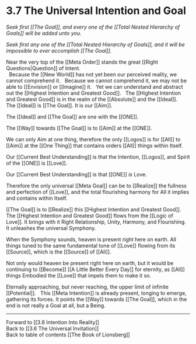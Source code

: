 # 3.7 The Universal Intention and Goal
_Seek first [[The Goal]], and every one of the [[Total Nested Hierarchy of Goals]] will be added unto you._ 

_Seek first any one of the [[Total Nested Hierarchy of Goals]], and it will be impossible to ever accomplish [[The Goal]]._

Near the very top of the [[Meta Order]] stands the great [[Right Questions|Question]] of Intent.  
 
Because the [[New World]] has not yet been our perceived reality, we cannot comprehend it. 
 
Because we cannot comprehend it, we may not be able to [[Envision]] or [[Imagine]] it. 
 
Yet we can understand and abstract out the [[Highest Intention and Greatest Good]]. 
 
The [[Highest Intention and Greatest Good]] is in the realm of the [[Absolute]] and the [[Ideal]]. 
 
The [[Ideal]] is [[The Goal]]. It is our [[Aim]].   

The [[Ideal]] and [[The Goal]] are one with the [[ONE]]. 

The [[Way]] towards [[The Goal]] is to [[Aim]] at the [[ONE]]. 

We can only Aim at one thing, therefore the only [[Logos]] is for [[All]] to [[Aim]] at the [[One Thing]] that contains orders [[All]] things within Itself.  

Our [[Current Best Understanding]] is that the Intention, [[Logos]], and Spirit of the [[ONE]] is [[Love]]. 

Our [[Current Best Understanding]] is that [[ONE]] _is_ Love. 

Therefore the only universal [[Meta Goal]] can be to [[Realize]] the fullness and perfection of [[Love]], and the total flourishing harmony for All it implies and contains within Itself.  

[[The Goal]] is to [[Realize]] this [[Highest Intention and Greatest Good]]. 
 
The [[Highest Intention and Greatest Good]] flows from the [[Logic of Love]]. It brings with it Right Relationship, Unity, Harmony, and Flourishing. It unleashes the universal Symphony. 

When the Symphony sounds, heaven is present right here on earth. All things tuned to the same fundamental tone of [[Love]] flowing from its [[Source]], which is the [[Source]] of [[All]]. 

Not only would heaven be present right here on earth, but it would be continuing to [[Become]] [[A Little Better Every Day]] for eternity, as [[All]] things Embodied the [[Love]] that impels them to make it so. 

Eternally approaching, but never reaching, the upper limit of infinite [[Potential]]. 
 
This [[Meta Intention]] is already present, longing to emerge, gathering its forces. It points the [[Way]] towards [[The Goal]], which in the end is not really a Goal at all, but a Being. 

___

Forward to [[3.8 Intention Into Reality]]  
Back to [[3.6 The Universal Invitation]]  
Back to table of contents [[The Book of Lionsberg]]  